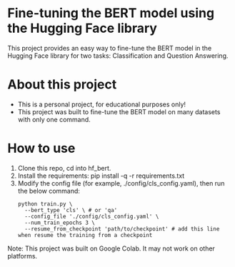 # Fine-tuning the BERT model using the Hugging Face library
This project provides an easy way to fine-tune the BERT model in the Hugging Face library for two tasks: Classification and Question Answering.
# About this project
- This is a personal project, for educational purposes only!
- This project was built to fine-tune the BERT model on many datasets with only one command.
# How to use
1. Clone this repo, cd into hf_bert.
2. Install the requirements: pip install -q -r requirements.txt
3. Modify the config file (for example, ./config/cls_config.yaml), then run the below command:
    ```
    python train.py \
      --bert_type 'cls' \ # or 'qa'
      --config_file './config/cls_config.yaml' \
      --num_train_epochs 3 \
      --resume_from_checkpoint 'path/to/checkpoint' # add this line when resume the training from a checkpoint
    ```
Note: This project was built on Google Colab. It may not work on other platforms.

